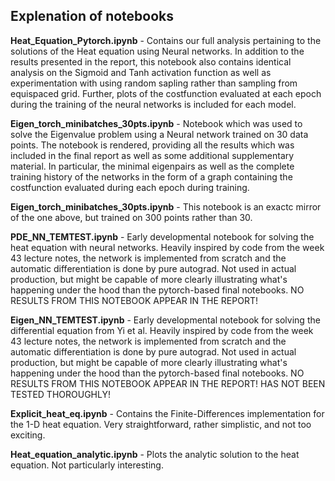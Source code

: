 ## Explenation of notebooks

**Heat_Equation_Pytorch.ipynb** - Contains our full analysis pertaining to the solutions of the Heat equation using Neural networks. In addition to the results presented in the report, this notebook also contains identical analysis on the Sigmoid and Tanh activation function as well as experimentation with using random sapling rather than sampling from equispaced grid. Further, plots of the costfunction evaluated at each epoch during the training of the neural networks is included for each model.

**Eigen_torch_minibatches_30pts.ipynb** - Notebook which was used to solve the Eigenvalue problem using a Neural network trained on 30 data points. The notebook is rendered, providing all the results which was included in the final report as well as some additional supplementary material. In particular, the minimal eigenpairs as well as the complete training history of the networks in the form of a graph containing the costfunction evaluated during each epoch during training.

**Eigen_torch_minibatches_30pts.ipynb** - This notebook is an exactc mirror of the one above, but trained on 300 points rather than 30.

**PDE_NN_TEMTEST.ipynb** - Early developmental notebook for solving the heat equation with neural networks. Heavily inspired by code from the week 43 lecture notes, the network is implemented from scratch and the automatic differentiation is done by pure autograd. Not used in actual production, but might be capable of more clearly illustrating what's happening under the hood than the pytorch-based final notebooks. NO RESULTS FROM THIS NOTEBOOK APPEAR IN THE REPORT!

**Eigen_NN_TEMTEST.ipynb** - Early developmental notebook for solving the differential equation from Yi et al. Heavily inspired by code from the week 43 lecture notes, the network is implemented from scratch and the automatic differentiation is done by pure autograd. Not used in actual production, but might be capable of more clearly illustrating what's happening under the hood than the pytorch-based final notebooks. NO RESULTS FROM THIS NOTEBOOK APPEAR IN THE REPORT! HAS NOT BEEN TESTED THOROUGHLY!

**Explicit_heat_eq.ipynb** - Contains the Finite-Differences implementation for the 1-D heat equation. Very straightforward, rather simplistic, and not too exciting.

**Heat_equation_analytic.ipynb** - Plots the analytic solution to the heat equation. Not particularly interesting.

